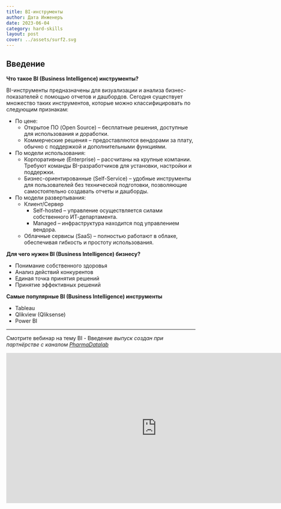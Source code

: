 ```yaml
---
title: BI-инструменты
author: Дата Инженеръ
date: 2023-06-04
category: hard-skills
layout: post
cover: ../assets/surf2.svg
---
```


## Введение

**Что такое BI (Business Intelligence) инструменты?**

BI-инструменты предназначены для визуализации и анализа бизнес-показателей с помощью отчетов и дашбордов. Сегодня существует множество таких инструментов, которые можно классифицировать по следующим признакам:

- По цене:
  - Открытое ПО (Open Source) – бесплатные решения, доступные для использования и доработки.
  - Коммерческие решения – предоставляются вендорами за плату, обычно с поддержкой и дополнительными функциями.
- По модели использования:
  - Корпоративные (Enterprise) – рассчитаны на крупные компании. Требуют команды BI-разработчиков для установки, настройки и поддержки.
  - Бизнес-ориентированные (Self-Service) – удобные инструменты для пользователей без технической подготовки, позволяющие самостоятельно создавать отчеты и дашборды.
- По модели развертывания:
  - Клиент/Сервер
    - Self-hosted – управление осуществляется силами собственного ИТ-департамента.
    - Managed – инфраструктура находится под управлением вендора.
  - Облачные сервисы (SaaS) – полностью работают в облаке, обеспечивая гибкость и простоту использования.

**Для чего нужен BI (Business Intelligence) бизнесу?**

- Понимание собственного здоровья
- Анализ действий конкурентов
- Единая точка принятия решений
- Принятие эффективных решений

**Самые популярные BI (Business Intelligence) инструменты**

- Tableau
- Qlikview (Qliksense)
- Power BI

***

Смотрите вебинар на тему BI - Введение
*выпуск создан при партнёрстве с каналом [PharmaDatalab](https://t.me/pharmadatalab)*

<iframe width="800" height="400" src="https://www.youtube.com/embed/9YRCGjC6T8c?si=DGuBhpd4TTNZBz87" title="YouTube video player" frameborder="0" allow="accelerometer; autoplay; clipboard-write; encrypted-media; gyroscope; picture-in-picture; web-share" referrerpolicy="strict-origin-when-cross-origin" allowfullscreen></iframe>

